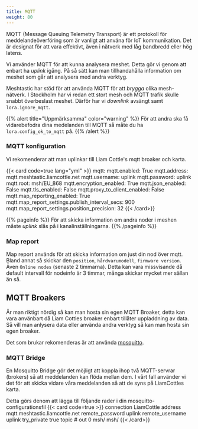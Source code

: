 ```yaml
---
title: MQTT
weight: 80
---
```

MQTT (Message Queuing Telemetry Transport) är ett protokoll för meddelandeöverföring som är vanligt att använa för IoT kommunikation. Det är designat för att vara effektivt, även i nätverk med låg bandbredd eller hög latens.

Vi använder MQTT för att kunna analysera meshet. Detta gör vi genom att enbart ha _uplink_ igång. På så sätt kan man tillhandahålla information om meshet som går att analysera med andra verktyg.

Meshtastic har stöd för att använda MQTT för att _brygga_ olika mesh-nätverk. 
I Stockholm har vi redan ett stort mesh och MQTT trafik skulle snabbt överbeslast meshet. 
Därför har vi _downlink_ avsängt samt `lora.ignore_mqtt`.

{{% alert title="Uppmärksamma" color="warning" %}}
För att andra ska få vidarebefodra dina medelanden till MQTT så måte du ha `lora.config_ok_to_mqtt` på.
{{% /alert %}}

### MQTT konfiguration
Vi rekomenderar att man uplinkar till Liam Cottle's mqtt broaker och karta.

{{< card code=true lang="yml" >}}
mqtt:
    mqtt.enabled: True
    mqtt.address: mqtt.meshtastic.liamcottle.net
    mqtt.username: uplink
    mqtt.password: uplink
    mqtt.root: msh/EU_868
    mqtt.encryption_enabled: True
    mqtt.json_enabled: False
    mqtt.tls_enabled: False
    mqtt.proxy_to_client_enabled: False
    mqtt.map_reporting_enabled: True
    mqtt.map_report_settings.publish_interval_secs: 900
    mqtt.map_report_settings.position_precision: 32
{{< /card>}}

{{% pageinfo %}}
För att skicka information om andra noder i meshen måste _uplink_ slås på i kanalinställningarna.
{{% /pageinfo %}}

### Map report
Map report används för att skicka information om just din nod över mqtt. 
Bland annat så skickar den `position`, `hårdvarumodell`, `firmware version`. 
Även `Online nodes` (senaste 2 timmarna). Detta kan vara missvisande då default intervall för nodeinfo är 3 timmar, många skickar mycket mer sällan än så.

## MQTT Broakers
Är man riktigt nördig så kan man hosta sin egen MQTT Broaker, detta kan vara använbart då Liam Cottles broaker enbart tillåter uppladdning av data. Så vill man anlysera data eller använda andra verktyg så kan man hosta sin egen broaker.

Det som brukar rekomenderas är att använda [mosquitto](https://mosquitto.org).

### MQTT Bridge
En Mosquitto Bridge gör det möjligt att koppla ihop två MQTT-servrar (brokers) så att meddelanden kan flöda mellan dem.
I vårt fall använder vi det för att skicka vidare våra meddelanden så att de syns på LiamCottles karta.

Detta görs denom att lägga till följande rader i din mosquitto-configurationsfil
{{< card code=true >}}
connection LiamCottle
address mqtt.meshtastic.liamcottle.net
remote_password uplink
remote_username uplink
try_private true
topic # out 0 msh/ msh/
{{< /card>}}
